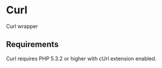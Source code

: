# Curl
Curl wrapper

Requirements
------------
Curl requires PHP 5.3.2 or higher with cUrl extension enabled.
